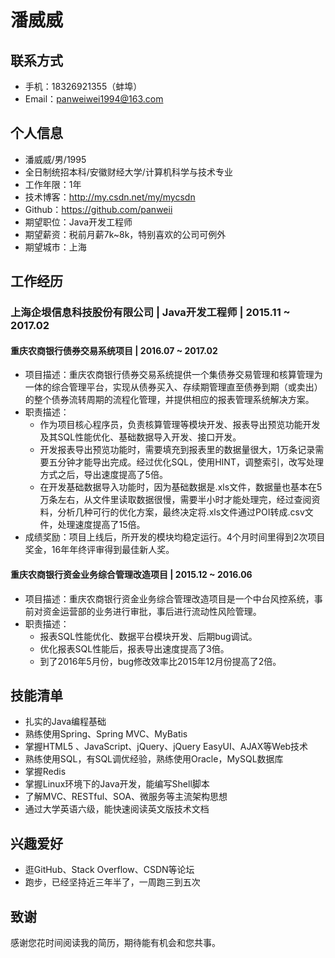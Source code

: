 # 潘威威

## 联系方式
- 手机：18326921355（蚌埠）
- Email：panweiwei1994@163.com

## 个人信息

 - 潘威威/男/1995
 - 全日制统招本科/安徽财经大学/计算机科学与技术专业
 - 工作年限：1年
 - 技术博客：http://my.csdn.net/my/mycsdn
 - Github：https://github.com/panweii
 - 期望职位：Java开发工程师
 - 期望薪资：税前月薪7k~8k，特别喜欢的公司可例外
 - 期望城市：上海


## 工作经历

### 上海企垠信息科技股份有限公司 | Java开发工程师 | 2015.11 ~ 2017.02

#### 重庆农商银行债券交易系统项目  | 2016.07 ~ 2017.02
 - 项目描述：重庆农商银行债券交易系统提供一个集债券交易管理和核算管理为一体的综合管理平台，实现从债券买入、存续期管理直至债券到期（或卖出）的整个债券流转周期的流程化管理，并提供相应的报表管理系统解决方案。
 - 职责描述：
   - 作为项目核心程序员，负责核算管理等模块开发、报表导出预览功能开发及其SQL性能优化、基础数据导入开发、接口开发。
   - 开发报表导出预览功能时，需要填充到报表里的数据量很大，1万条记录需要五分钟才能导出完成。经过优化SQL，使用HINT，调整索引，改写处理方式之后，导出速度提高了5倍。
   - 在开发基础数据导入功能时，因为基础数据是.xls文件，数据量也基本在5万条左右，从文件里读取数据很慢，需要半小时才能处理完，经过查阅资料，分析几种可行的优化方案，最终决定将.xls文件通过POI转成.csv文件，处理速度提高了15倍。
 - 成绩奖励：项目上线后，所开发的模块均稳定运行。4个月时间里得到2次项目奖金，16年年终评审得到最佳新人奖。

#### 重庆农商银行资金业务综合管理改造项目 | 2015.12 ~ 2016.06
 - 项目描述：重庆农商银行资金业务综合管理改造项目是一个中台风控系统，事前对资金运营部的业务进行审批，事后进行流动性风险管理。
 - 职责描述：
   - 报表SQL性能优化、数据平台模块开发、后期bug调试。
   - 优化报表SQL性能后，报表导出速度提高了3倍。
   - 到了2016年5月份，bug修改效率比2015年12月份提高了2倍。

## 技能清单

- 扎实的Java编程基础
- 熟练使用Spring、Spring MVC、MyBatis
- 掌握HTML5 、JavaScript、jQuery、jQuery EasyUI、AJAX等Web技术
- 熟练使用SQL，有SQL调优经验，熟练使用Oracle，MySQL数据库
- 掌握Redis
- 掌握Linux环境下的Java开发，能编写Shell脚本
- 了解MVC、RESTful、SOA、微服务等主流架构思想
- 通过大学英语六级，能快速阅读英文版技术文档

## 兴趣爱好
- 逛GitHub、Stack Overflow、CSDN等论坛
- 跑步，已经坚持近三年半了，一周跑三到五次

## 致谢
感谢您花时间阅读我的简历，期待能有机会和您共事。

